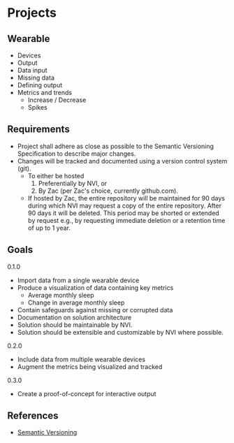 # Projects

## Wearable

- Devices
- Output
- Data input
- Missing data
- Defining output
- Metrics and trends
    - Increase / Decrease
    - Spikes

## Requirements

- Project shall adhere as close as possible to the Semantic Versioning Specification to describe major changes.
- Changes will be tracked and documented using a version control system (git).
    - To either be hosted 
        1. Preferentially by NVI, or
        2. By Zac (per Zac's choice, currently github.com).
    - If hosted by Zac, the entire repository will be maintained for 90 days during which NVI may request a copy of the entire repository. After 90 days it will be deleted. This period may be shorted or extended by request e.g., by requesting immediate deletion or a retention time of up to 1 year.


## Goals

0.1.0

- Import data from a single wearable device
- Produce a visualization of data containing key metrics
    - Average monthly sleep
    - Change in average monthly sleep
- Contain safeguards against missing or corrupted data
- Documentation on solution architecture
- Solution should be maintainable by NVI.
- Solution should be extensible and customizable by NVI where possible.

0.2.0

- Include data from multiple wearable devices
- Augment the metrics being visualized and tracked

0.3.0

- Create a proof-of-concept for interactive output


## References

- [Semantic Versioning](https://semver.org)

